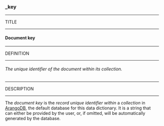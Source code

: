 ### _key



------
TITLE

------

#### Document key



------
DEFINITION

------

###### The unique identifier of the document within its collection.



------
DESCRIPTION

------

The *document key* is the *record* *unique identifier* *within* a *collection* in [ArangoDB](https://www.arangodb.com), the default database for this data dictionary. It is a string that can either be provided by the user, or, if omitted, will be automatically generated by the database.